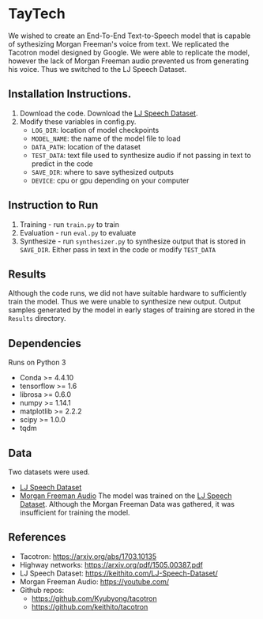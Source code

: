 # TayTech
We wished to create an End-To-End Text-to-Speech model that is capable of sythesizing Morgan Freeman's voice from text. We replicated the Tacotron model designed by Google. We were able to replicate the model, however the lack of Morgan Freeman audio prevented us from generating his voice. Thus we switched to the LJ Speech Dataset.  

## Installation Instructions. 
1. Download the code. Download the [LJ Speech Dataset](https://keithito.com/LJ-Speech-Dataset/).
2. Modify these variables in config.py. 
   - `LOG_DIR`: location of model checkpoints
   - `MODEL_NAME`: the name of the model file to load
   - `DATA_PATH`: location of the dataset
   - `TEST_DATA`: text file used to synthesize audio if not passing in text to predict in the code
   - `SAVE_DIR`: where to save sythesized outputs
   - `DEVICE`: cpu or gpu depending on your computer
 
## Instruction to Run
1. Training - run `train.py` to train
2. Evaluation - run `eval.py` to evaluate
3. Synthesize - run `synthesizer.py` to synthesize output that is stored in `SAVE_DIR`. Either pass in text in the code or modify `TEST_DATA`

## Results
Although the code runs, we did not have suitable hardware to sufficiently train the model. Thus we were unable to synthesize new output. Output samples generated by the model in early stages of training are stored in the `Results` directory.

## Dependencies
Runs on Python 3
- Conda >= 4.4.10
- tensorflow >= 1.6
- librosa >= 0.6.0
- numpy >= 1.14.1
- matplotlib >= 2.2.2
- scipy >= 1.0.0
- tqdm

## Data
Two datasets were used. 
  - [LJ Speech Dataset](https://keithito.com/LJ-Speech-Dataset/)
  - [Morgan Freeman Audio](https://drive.google.com/drive/folders/1efzGhWzDOpSxnCnofrmSYX_j7cYokCzN)
  The model was trained on the [LJ Speech Dataset](https://keithito.com/LJ-Speech-Dataset/). Although the Morgan Freeman Data was gathered, it was insufficient for training the model.

## References
- Tacotron: https://arxiv.org/abs/1703.10135
- Highway networks: https://arxiv.org/pdf/1505.00387.pdf
- LJ Speech Dataset: https://keithito.com/LJ-Speech-Dataset/
- Morgan Freeman Audio: https://youtube.com/
- Github repos: 
  - https://github.com/Kyubyong/tacotron
  - https://github.com/keithito/tacotron
